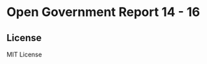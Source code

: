 Open Government Report 14 - 16
==============================



License
------------------------------

MIT License
